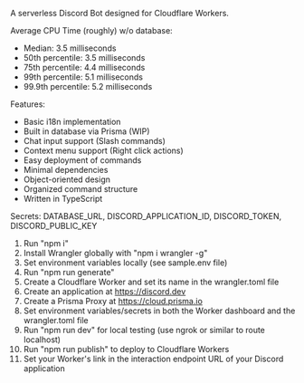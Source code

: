 A serverless Discord Bot designed for Cloudflare Workers.

Average CPU Time (roughly) w/o database:
- Median: 3.5 milliseconds
- 50th percentile: 3.5 milliseconds
- 75th percentile: 4.4 milliseconds
- 99th percentile: 5.1 milliseconds
- 99.9th percentile: 5.2 milliseconds

Features:
- Basic i18n implementation
- Built in database via Prisma (WIP)
- Chat input support (Slash commands)
- Context menu support (Right click actions)
- Easy deployment of commands
- Minimal dependencies
- Object-oriented design
- Organized command structure
- Written in TypeScript

Secrets: DATABASE_URL, DISCORD_APPLICATION_ID, DISCORD_TOKEN, DISCORD_PUBLIC_KEY

1) Run "npm i"
2) Install Wrangler globally with "npm i wrangler -g"
3) Set environment variables locally (see sample.env file)
4) Run "npm run generate"
5) Create a Cloudflare Worker and set its name in the wrangler.toml file
6) Create an application at https://discord.dev
7) Create a Prisma Proxy at https://cloud.prisma.io
8) Set environment variables/secrets in both the Worker dashboard and the wrangler.toml file
9) Run "npm run dev" for local testing (use ngrok or similar to route localhost)
10) Run "npm run publish" to deploy to Cloudflare Workers
11) Set your Worker's link in the interaction endpoint URL of your Discord application